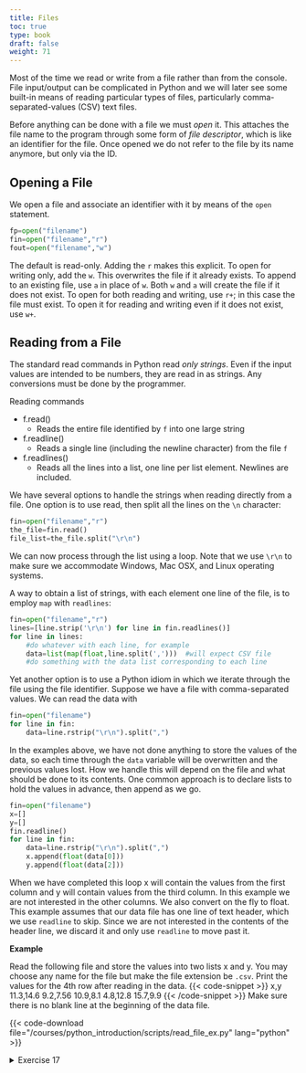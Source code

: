 ```yaml
---
title: Files
toc: true
type: book
draft: false
weight: 71
---
```


Most of the time we read or write from a file rather than from the console.  File input/output can be complicated in Python and we will later see some built-in means of reading particular types of files, particularly comma-separated-values (CSV) text files.

Before anything can be done with a file we must _open_ it.  This attaches the file name to the program through some form of _file descriptor_, which is like an identifier for the file.  Once opened we do not refer to the file by its name anymore, but only via the ID.

## Opening a File

We open a file and associate an identifier with it by means of the `open` statement.

```python
fp=open("filename")
fin=open("filename","r")
fout=open("filename","w")
```

The default is read-only.  Adding the `r` makes this explicit.  To open for writing only, add the `w`.  This overwrites the file if it already exists.  To append to an existing file, use `a` in place of `w`.  Both `w` and `a` will create the file if it does not exist.  To open for both reading and writing, use `r+`; in this case the file must exist.  To open it for reading and writing even if it does not exist, use `w+`.

## Reading from a File

The standard read commands in Python read _only strings_.  Even if the input values are intended to be numbers, they are read in as strings.  Any conversions must be done by the programmer.

Reading commands

* f.read()
  * Reads the entire file identified by `f` into one large string
* f.readline()
  * Reads a single line (including the newline character) from the file `f`
* f.readlines() 
  * Reads all the lines into a list, one line per list element.  Newlines are included.

We have several options to handle the strings when reading directly from a file.  One option is to use read, then split all the lines on the `\n` character:

```python
fin=open("filename","r")
the_file=fin.read()
file_list=the_file.split("\r\n")
```

We can now process through the list using a loop.  Note that we use `\r\n` to make sure we accommodate Windows, Mac OSX, and Linux operating systems.  

A way to obtain a list of strings, with each element one line of the file, is to employ `map` with `readlines`:

```python
fin=open("filename","r")
lines=[line.strip('\r\n') for line in fin.readlines()]
for line in lines:
    #do whatever with each line, for example
    data=list(map(float,line.split(',')))  #will expect CSV file
    #do something with the data list corresponding to each line
```

Yet another option is to use a Python idiom in which we iterate through the file using the file identifier.  Suppose we have a file with comma-separated values.  We can read the data with

```python
fin=open("filename")
for line in fin:
    data=line.rstrip("\r\n").split(",")
```

In the examples above, we have not done anything to store the values of the data, so each time through the `data` variable will be overwritten and the previous values lost.  How we handle this will depend on the file and what should be done to its contents.  One common approach is to declare lists to hold the values in advance, then append as we go.

```python
fin=open("filename")
x=[]
y=[]
fin.readline()
for line in fin:
    data=line.rstrip("\r\n").split(",")
    x.append(float(data[0]))
    y.append(float(data[2]))
```

When we have completed this loop x will contain the values from the first column and y will contain values from the third column.  In this example we are not interested in the other columns.  We also convert on the fly to float.  This example assumes that our data file has one line of text header, which we use `readline` to skip.  Since we are not interested in the contents of the header line, we discard it and only use `readline` to move past it.

**Example**

Read the following file and store the values into two lists x and y.  You may choose any name for the file but make the file extension be `.csv`.  Print the values for the 4th row after reading in the data.
{{< code-snippet >}}
x,y
11.3,14.6
9.2,7.56
10.9,8.1
4.8,12.8
15.7,9.9
{{< /code-snippet >}}
Make sure there is no blank line at the beginning of the data file.

{{< code-download file="/courses/python_introduction/scripts/read_file_ex.py" lang="python" >}}

<details>
<summary>Exercise 17</summary>

Use readlines rather than a loop to read the data file.  Eliminate the header appropriately.

{{< spoiler text="Example solution" >}}
{{< code-download file="/courses/python_introduction/solns/readlines_demo.py" lang="python" >}}
{{< /spoiler >}}

We will not go into more detail about reading files since we will later cover packages that offer more convenient ways to read the most common formats.  

## Writing Files

To write a file it must have been opened appropriately.  We can use print with the addition of a `file=` argument.

```python
f=open("myfile","w")
print("Format string {:f} {:f}".format(x,y),file=f)
```

Corresponding to `read` there is a `write`.  It writes _one_ string to the specified file 

```python
fout=open("outfile","w")
fout.write(s)
```

The string can contain newline markers `\n` but `write` will not insert them.  They must be positioned explicitly.

Corresponding to `readlines` there is a `writelines`:

```python
fout=open("outfile","w")
fout.writelines(seq)
```

here `seq` is a sequence, usually a list of strings.  The `writelines` will not add any end-of-line markers so as with write, they must be appended to every string in the sequence where a linebreak is desired.

## Closing Files

When you have completed all operations on a file you should close it.

```python
fin.close()
fout.close()
```

Files will be automatically closed when your script terminates, but best practice is to close them all yourself as soon as you are done with it.  You _must_ close a file if you intend to open it later in a different mode.  You cannot reopen a file using an active file descriptor.  You must first close it.

<details>
<summary>Exercise 18</summary>

Open a file 

```python
data.txt 
```

in write mode.  Write to the file three columns of numbers separated by commas.  These columns should be

```python
n n**2 n**3
```

for n going from 1 to 20.  
Read back the file.  Store each variable into a list.  Use these values to compute and print 

$$ a+bn+cn^2+dn^3 $$

for 

```python
a=1.; b=2.4; c=5.8; d=0.7
```

Print the results for each n you have.

{{< spoiler text="Example solution" >}}
{{< code-download file="/courses/python_introduction/solns/polynomial.py" lang="python" >}}
{{< /spoiler >}}

</details>

## Resources


